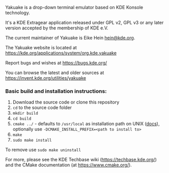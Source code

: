 Yakuake is a drop-down terminal emulator based on KDE Konsole technology.


It's a KDE Extragear application released under GPL v2, GPL v3 or any later
version accepted by the membership of KDE e.V.

The current maintainer of Yakuake is Eike Hein <hein@kde.org>.


The Yakuake website is located at https://kde.org/applications/system/org.kde.yakuake

Report bugs and wishes at https://bugs.kde.org/

You can browse the latest and older sources at https://invent.kde.org/utilities/yakuake


### Basic build and installation instructions:

1. Download the source code or clone this repository
2. `cd` to the source code folder
3. `mkdir build`
4. `cd build`
5. `cmake ../` - defaults to `/usr/local` as installation path on UNIX ([docs](https://cmake.org/cmake/help/latest/variable/CMAKE_INSTALL_PREFIX.html)), optionally use `-DCMAKE_INSTALL_PREFIX=<path to install to>`
6. `make`
7. `sudo make install`

To remove use `sudo make uninstall`

For more, please see the KDE Techbase wiki (https://techbase.kde.org/) and
the CMake documentation (at https://www.cmake.org/).
